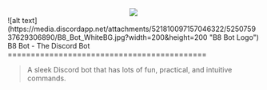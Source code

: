 <center><img src='https://media.discordapp.net/attachments/521810097157046322/525075937629306890/B8_Bot_WhiteBG.jpg?width=200&height=200 '></center>
![alt text](https://media.discordapp.net/attachments/521810097157046322/525075937629306890/B8_Bot_WhiteBG.jpg?width=200&height=200 "B8 Bot Logo")
B8 Bot - The Discord Bot
===========================================

>A sleek Discord bot that has lots of fun, practical, and intuitive commands.
